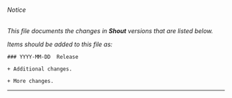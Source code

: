 ###### Notice

*This file documents the changes in **Shout** versions that are listed below.*

*Items should be added to this file as:*

	### YYYY-MM-DD  Release

	+ Additional changes.

	+ More changes.

* * *


